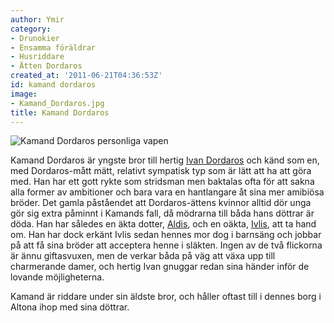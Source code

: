 ```yaml
---
author: Ymir
category:
- Drunokier
- Ensamma föräldrar
- Husriddare
- Ätten Dordaros
created_at: '2011-06-21T04:36:53Z'
id: kamand dordaros
image:
- Kamand_Dordaros.jpg
title: Kamand Dordaros
---
```

![Kamand Dordaros personliga vapen]

Kamand Dordaros är yngste bror till hertig [Ivan Dordaros] och känd som en, med Dordaros-mått mätt, relativt sympatisk typ som är lätt att ha att göra med. Han har ett gott rykte som stridsman men baktalas ofta för att sakna alla former av ambitioner och bara vara en hantlangare åt sina mer amibiösa bröder. Det gamla påståendet att Dordaros-ättens kvinnor alltid dör unga gör sig extra påminnt i Kamands fall, då mödrarna till båda hans döttrar är döda. Han har således en äkta dotter, [Aldis], och en oäkta, [Ivlis], att ta hand om. Han har dock erkänt Ivlis sedan hennes mor dog i barnsäng och jobbar på att få sina bröder att acceptera henne i släkten. Ingen av de två flickorna är ännu giftasvuxen, men de verkar båda på väg att växa upp till charmerande damer, och hertig Ivan gnuggar redan sina händer inför de lovande möjligheterna.

Kamand är riddare under sin äldste bror, och håller oftast till i dennes borg i Altona ihop med sina döttrar.

  [Kamand Dordaros personliga vapen]: Kamand_Dordaros.jpg "Kamand Dordaros personliga vapen"
  [Ivan Dordaros]: Ivan_Dordaros
  [Aldis]: Aldis_av_Altona
  [Ivlis]: Ivlis